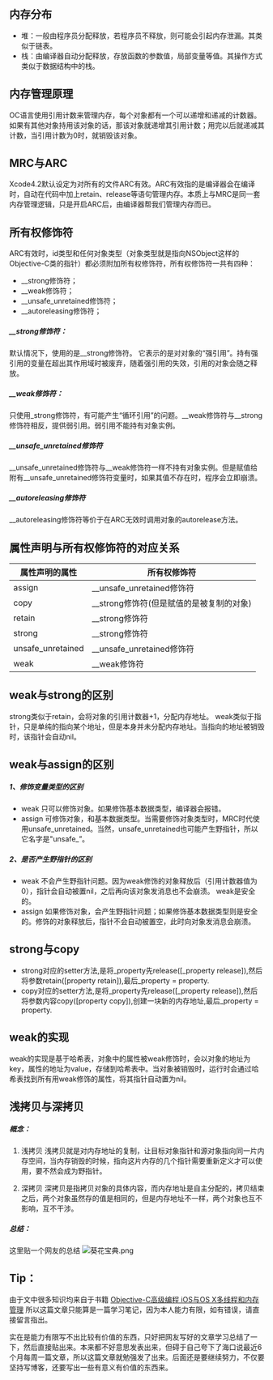 ## 内存分布
*  堆：一般由程序员分配释放，若程序员不释放，则可能会引起内存泄漏。其类似于链表。
*  栈：由编译器自动分配释放，存放函数的参数值，局部变量等值。其操作方式类似于数据结构中的栈。

## 内存管理原理
OC语言使用引用计数来管理内存，每个对象都有一个可以递增和递减的计数器。如果有其他对象持用该对象的话，那该对象就递增其引用计数；用完以后就递减其计数，当引用计数为0时，就销毁该对象。

## MRC与ARC
Xcode4.2默认设定为对所有的文件ARC有效。ARC有效指的是编译器会在编译时，自动在代码中加上retain、release等语句管理内存。本质上与MRC是同一套内存管理逻辑，只是开启ARC后，由编译器帮我们管理内存而已。

## 所有权修饰符
ARC有效时，id类型和任何对象类型（对象类型就是指向NSObject这样的Objective-C类的指针）都必须附加所有权修饰符，所有权修饰符一共有四种：
*  __strong修饰符； 
*  __weak修饰符； 
*  __unsafe_unretained修饰符； 
*  __autoreleasing修饰符；

#####  __strong修饰符：
默认情况下，使用的是__strong修饰符。 
它表示的是对对象的“强引用”。持有强引用的变量在超出其作用域时被废弃，随着强引用的失效，引用的对象会随之释放。

#####  __weak修饰符： 
只使用_strong修饰符，有可能产生“循环引用”的问题。__weak修饰符与__strong修饰符相反，提供弱引用。弱引用不能持有对象实例。

#####  __unsafe_unretained修饰符
__unsafe_unretained修饰符与__weak修饰符一样不持有对象实例。但是赋值给附有__unsafe_unretained修饰符变量时，如果其值不存在时，程序会立即崩溃。

#####  __autoreleasing修饰符
__autoreleasing修饰符等价于在ARC无效时调用对象的autorelease方法。

## 属性声明与所有权修饰符的对应关系
属性声明的属性 | 所有权修饰符
-|-
assign |  __unsafe_unretained修饰符
copy | __strong修饰符(但是赋值的是被复制的对象)
retain | __strong修饰符
strong | __strong修饰符
unsafe_unretained | __unsafe_unretained修饰符
weak | __weak修饰符

## weak与strong的区别
strong类似于retain，会将对象的引用计数器+1，分配内存地址。
weak类似于指针，只是单纯的指向某个地址，但是本身并未分配内存地址。当指向的地址被销毁时，该指针会自动nil。

## weak与assign的区别
##### 1、修饰变量类型的区别
* weak 只可以修饰对象。如果修饰基本数据类型，编译器会报错。
* assign 可修饰对象，和基本数据类型。当需要修饰对象类型时，MRC时代使用unsafe_unretained。当然，unsafe_unretained也可能产生野指针，所以它名字是"unsafe_”。
##### 2、是否产生野指针的区别
* weak 不会产生野指针问题。因为weak修饰的对象释放后（引用计数器值为0），指针会自动被置nil，之后再向该对象发消息也不会崩溃。 weak是安全的。
* assign 如果修饰对象，会产生野指针问题；如果修饰基本数据类型则是安全的。修饰的对象释放后，指针不会自动被置空，此时向对象发消息会崩溃。

## strong与copy
* strong对应的setter方法,是将_property先release([_property release]),然后将参数retain([property retain]),最后_property = property.
* copy对应的setter方法,是将_property先release([_property release]),然后将参数内容copy([property copy]),创建一块新的内存地址,最后_property = property.

## weak的实现
weak的实现是基于哈希表，对象中的属性被weak修饰时，会以对象的地址为key，属性的地址为value，存储到哈希表中。当对象被销毁时，运行时会通过哈希表找到所有用weak修饰的属性，将其指针自动置为nil。

## 浅拷贝与深拷贝
##### 概念：
1. 浅拷贝
浅拷贝就是对内存地址的复制，让目标对象指针和源对象指向同一片内存空间，当内存销毁的时候，指向这片内存的几个指针需要重新定义才可以使用，要不然会成为野指针。

2. 深拷贝
深拷贝是指拷贝对象的具体内容，而内存地址是自主分配的，拷贝结束之后，两个对象虽然存的值是相同的，但是内存地址不一样，两个对象也互不影响，互不干涉。

##### 总结：
这里贴一个网友的总结
![葵花宝典.png](https://upload-images.jianshu.io/upload_images/14477290-28eca4a89816626d.png?imageMogr2/auto-orient/strip%7CimageView2/2/w/1240)

## Tip：
由于文中很多知识均来自于书籍
[Objective-C高级编程 iOS与OS X多线程和内存管理](https://union-click.jd.com/jdc?e=&p=AyIGZRtYFAcXBFIZWR0yEgdWH1IdBBM3EUQDS10iXhBeGlcJDBkNXg9JHU4YDk5ER1xOGRNLGEEcVV8BXURFUFdfC0RVU1JRUy1OVxUCEQNcE10UMmJ8U2QbRXFtZw9PHHF1eVkjYgVVXGILWStcFgQWAGUYWhUDFQBVG1kRMiIHVisJe9qksY2%2B6gnWuIiAk8wlAhsHVBJdFwYSBGUbXxIDEw9WHFwcBRAPZRxbHDJJUjscWRFXEwdVSQ8UAkFQZStbFQEWDl0dWiUBIjdlG2sWMlBpUh5dQAcXVAcTUhJRF1cHEwsQBkBQAB1dEAIXDgJJC0UyEAZUH1I%3D&t=W1dCFFlQCxxKQgFHREkdSVJKSQVJHFRXFk9FUlpGQUpLCVBaTFhbXQtWVmpSWRtbFgYbD1Ma)
所以这篇文章只能算是一篇学习笔记，因为本人能力有限，如有错误，请直接留言指出。

实在是能力有限写不出比较有价值的东西，只好把网友写好的文章学习总结了一下，然后直接贴出来。本来都不好意思发表出来，但碍于自己夸下了海口说最近6个月每周一篇文章，所以这篇文章就勉强发了出来。后面还是要继续努力，不仅要坚持写博客，还要写出一些有意义有价值的东西来。
